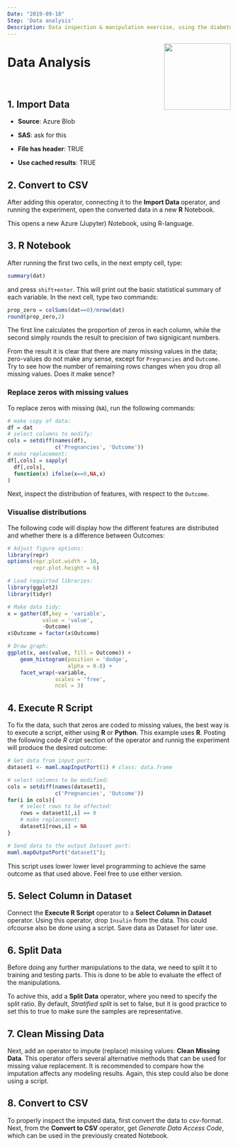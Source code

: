 ```yaml
---
Date: "2019-09-18"
Step: 'Data analysis'
Description: Data inspection & manipulation exercise, using the diabetes data.
---
```


<img src="https://encrypted-tbn0.gstatic.com/images?q=tbn:ANd9GcRe28kRsvMfHCz-rQz5oZgtVJhks1S6_W5W0WRcudlJf3_WVS5J" width="150" style="float:right;"/>

# Data Analysis
<br>

## 1. Import Data

- __Source__: Azure Blob

- __SAS__: ask for this

- __File has header__: TRUE

- __Use cached results__: TRUE

## 2. Convert to CSV
<p>After adding this operator, connecting it to the <b>Import Data</b> operator, and running the experiment, open the converted data in a new <b>R</b> Notebook.</p>

<p>This opens a new Azure (Jupyter) Notebook, using R-language.

## 3. R Notebook
After running the first two cells, in the next empty cell, 
type:

```r
summary(dat) 
```

<p>
and press <code>shift+enter</code>. This will print out the basic 
statistical summary of each variable. In the next cell, type two 
commands:</p>

```r
prop_zero = colSums(dat==0)/nrow(dat)
round(prop_zero,2)
```

<p>The first line calculates the proportion of zeros in each column,
while the second simply rounds the result to precision of two signigicant numbers. </p>

<p>From the result it is clear that there are many missing values in the data; zero-values do not make any sense, except for <code>Pregnancies</code> and <code>Outcome</code>. Try to see how the number of remaining rows changes when you drop all missing values. Does it make sence?</p>

### Replace zeros with missing values
<p>To replace zeros with missing (<code>NA</code>), run the following commands:

```r
# make copy of data:
df = dat
# select columns to modify:
cols = setdiff(names(df),
               c('Pregnancies', 'Outcome'))
# make replacement:
df[,cols] = sapply(
  df[,cols], 
  function(x) ifelse(x==0,NA,x)
)
```

<p>Next, inspect the distribution of features, with 
respect to the <code>Outcome</code>.</p> 

### Visualise distributions

<p>The following code will display how the different
features are distributed and whether there is a 
difference between Outcomes:</p> 

```r
# Adjust figure options:
library(repr)
options(repr.plot.width = 10, 
        repr.plot.height = 6)

# Load requirted libraries:
library(ggplot2)
library(tidyr)

# Make data tidy:
x = gather(df,key = 'variable',
           value = 'value', 
           -Outcome)
x$Outcome = factor(x$Outcome)

# Draw graph:
ggplot(x, aes(value, fill = Outcome)) + 
    geom_histogram(position = 'dodge',
                   alpha = 0.8) +
    facet_wrap(~variable, 
               scales = 'free',
               ncol = 3)
```

## 4. Execute R Script
<p>To fix the data, such that zeros are coded to missing values,
the best way is to execute a script, either using <b>R</b> or <b>Python</b>. This example uses <b>R</b>. Posting the following code <i>R cript</i> section of the operator and runnig the experiment will produce the desired outcome:
</p>

```r
# Get data from input port:
dataset1 <- maml.mapInputPort(1) # class: data.frame

# select columns to be modified:
cols = setdiff(names(dataset1),
               c('Pregnancies', 'Outcome'))
for(i in cols){
    # select rows to be affected:
    rows = dataset1[,i] == 0
    # make replacement: 
    dataset1[rows,i] = NA
}

# Send data to the output Dataset port:
maml.mapOutputPort("dataset1");
```

<p>This script uses lower lower level programming to achieve the 
same outcome as that used above. Feel free to use either version.</p>

## 5. Select Column in Dataset

<p>Connect the <b>Execute R Script</b> operator to a 
<b>Select Column in Dataset</b> operator. Using this operator,
drop <code>Insulin</code> from the data. This could ofcourse also 
be done using a script. Save data as Dataset for later use.</p>

## 6. Split Data

<p>Before doing any further manipulations to the data, we need
to split it to training and testing parts. This is done to be able
to evaluate the effect of the manipulations.</p>

<p>To achive this, add a <b>Split Data</b> operator, where you need to specify the split ratio. By default, <i>Stratified split</i> is set to false, but it is good practice to set this to true to make sure the 
samples are representative.</p>

## 7. Clean Missing Data

<p>Next, add an operator to impute (replace) missing values: 
<b>Clean Missing Data</b>. This operator offers several 
alternative methods that can be used for missing value replacement.
It is recommended to compare how the imputation affects any modeling 
results. Again, this step could also be done using a script.</p>

## 8. Convert to CSV

<p>To properly inspect the imputed data, first convert the 
data to csv-format. Next, from the <b>Convert to CSV</b>
operator, get <i>Generate Data Access Code</i>, 
which can be used in the previously created Notebook.</p>